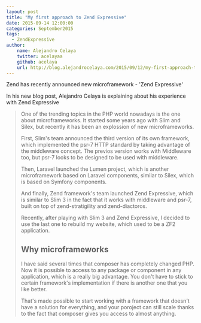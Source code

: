 ```yaml
---
layout: post
title: "My first approach to Zend Expressive"
date: 2015-09-14 12:00:00
categories: September2015
tags:
  - ZendExpressive
author:
    name: Alejandro Celaya
    twitter: acelayaa
    github: acelaya
    url: http://blog.alejandrocelaya.com/2015/09/12/my-first-approach-to-zend-expressive/
---
```


Zend has recently announced new microframework - 'Zend Expressive'

In his new blog post, Alejandro Celaya is explaining about his experience with Zend Expressive

> One of the trending topics in the PHP world nowadays is the one about microframeworks. It started some years ago with Slim and Silex, but recently it has been an explossion of new microframeworks.
>
> First, Slim's team announced the third version of its own framework, which implemented the psr-7 HTTP standard by taking advantage of the middleware concept. The previos version works with Middleware too, but psr-7 looks to be designed to be used with middleware.
>
> Then, Laravel launched the Lumen project, which is another microframework based on Laravel components, similar to Silex, which is based on Symfony components.
>
> And finally, Zend framework's team launched Zend Expressive, which is similar to Slim 3 in the fact that it works with middleware and psr-7, built on top of zend-stratigility and zend-diactoros.
>
> Recently, after playing with Slim 3 and Zend Expressive, I decided to use the last one to rebuild my website, which used to be a ZF2 application.
>
> ## Why microframeworks
>
> I have said several times that composer has completely changed PHP. Now it is possible to access to any package or component in any application, which is a really big advantage. You don't have to stick to certain framework's implementation if there is another one that you like better.
>
> That's made possible to start working with a framework that doesn't have a solution for everything, and your poroject can still scale thanks to the fact that composer gives you access to almost anything.
